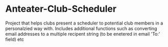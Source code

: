 # Anteater-Club-Scheduler
Project that helps clubs present a scheduler to potential club members in a personalzied way with. Includes additional functions such as converting email addresses to a multiple recipent string (to be enetered in email 'To:' field) etc
